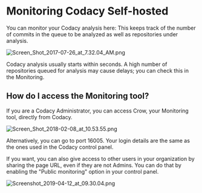 # Monitoring Codacy Self-hosted

You can monitor your Codacy analysis here: This keeps track of the number of commits in the queue to be analyzed as well as repositories under analysis.  

![Screen\_Shot\_2017-07-26\_at\_7.32.04\_AM.png](/images/Screen_Shot_2017-07-26_at_7.32.04_AM.png)

Codacy analysis usually starts within seconds. A high number of repositories queued for analysis may cause delays; you can check this in the Monitoring.


## How do I access the Monitoring tool?  

If you are a Codacy Administrator, you can access Crow, your Monitoring tool, directly from Codacy.

![Screen\_Shot\_2018-02-08\_at\_10.53.55.png](/images/Screen_Shot_2018-02-08_at_10.53.55.png)


Alternatively, you can go to port 16005. Your login details are the same as the ones used in the Codacy control panel.

If you want, you can also give access to other users in your organization by sharing the page URL, even if they are not Admins. You can do that by enabling the "Public monitoring" option in your control panel.  

![Screenshot\_2019-04-12\_at\_09.30.04.png](/images/Screenshot_2019-04-12_at_09.30.04.png)

